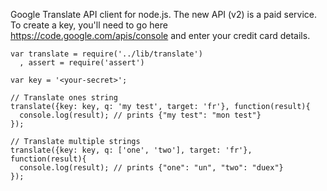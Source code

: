 Google Translate API client for node.js. The new API (v2) is a paid service. To create a key, you'll need to go here https://code.google.com/apis/console and enter your credit card details.

    var translate = require('../lib/translate')
      , assert = require('assert')

    var key = '<your-secret>';

    // Translate ones string
    translate({key: key, q: 'my test', target: 'fr'}, function(result){
      console.log(result); // prints {"my test": "mon test"}
    });

    // Translate multiple strings
    translate({key: key, q: ['one', 'two'], target: 'fr'}, function(result){
      console.log(result); // prints {"one": "un", "two": "duex"}
    });
